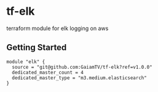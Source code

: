 # tf-elk
terraform module for elk logging on aws

## Getting Started
```
module "elk" {
  source = "git@github.com:GaiamTV/tf-elk?ref=v1.0.0"
  dedicated_master_count = 4
  dedicated_master_type = "m3.medium.elasticsearch"
}
```